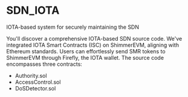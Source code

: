 # SDN_IOTA
IOTA-based system for securely maintaining the SDN

You'll discover a comprehensive IOTA-based SDN source code. We've integrated IOTA Smart Contracts (ISC) on ShimmerEVM,
aligning with Ethereum standards. Users can effortlessly send SMR tokens to ShimmerEVM through Firefly, the IOTA wallet. 
The source code encompasses three contracts:
- Authority.sol
- AccessControl.sol
- DoSDetector.sol
